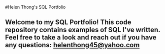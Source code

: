 #Helen Thong's SQL Portfolio

## Welcome to my SQL Portfolio! This code repository contains examples of SQL I've written. Feel free to take a look and reach out if you have any questions: helenthong45@yahoo.com
